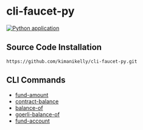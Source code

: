 # cli-faucet-py

[![Python application](https://github.com/kimanikelly/cli-faucet-py/actions/workflows/python-app.yml/badge.svg)](https://github.com/kimanikelly/cli-faucet-py/actions/workflows/python-app.yml)

## Source Code Installation

```
https://github.com/kimanikelly/cli-faucet-py.git
```

## CLI Commands

- [fund-amount](docs/fundAmount.md)
- [contract-balance](docs/contractBalance.md)
- [balance-of](docs/balanceOf.md)
- [goerli-balance-of](docs/goerliBalanceOf.md)
- [fund-account](docs/fundAccount.md)
